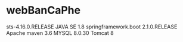 # webBanCaPhe
sts-4.16.0.RELEASE 
JAVA SE 1.8 
springframework.boot 2.1.0.RELEASE
Apache maven 3.6
MYSQL 8.0.30
Tomcat 8